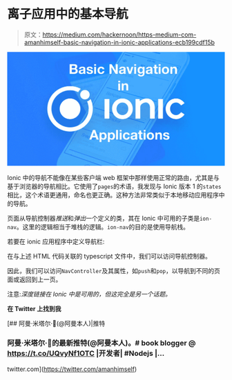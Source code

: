# 离子应用中的基本导航

> 原文：<https://medium.com/hackernoon/https-medium-com-amanhimself-basic-navigation-in-ionic-applications-ecb199cdf15b>

![](img/7766421fba34029d974c4c7a988a094e.png)

Ionic 中的导航不能像在某些客户端 web 框架中那样使用正常的路由，尤其是与基于浏览器的导航相比。它使用了`pages`的术语，我发现与 Ionic 版本 1 的`states`相比，这个术语更通用，命名也更正确。这种方法非常类似于本地移动应用程序中的导航。

页面从导航控制器*推送*和*弹出*一个定义的类，其在 Ionic 中可用的子类是`ion-nav`。这里的逻辑相当于堆栈的逻辑。`ion-nav`的目的是使用导航栈。

若要在 ionic 应用程序中定义导航栏:

在与上述 HTML 代码关联的 typescript 文件中，我们可以访问导航控制器。

因此，我们可以访问`NavController`及其属性，如`push`和`pop`，以导航到不同的页面或返回到上一页。

注意:*深度链接在 Ionic 中是可用的，但这完全是另一个话题。*

**在 Twitter 上找到我**

[](https://twitter.com/amanhimself) [## 阿曼·米塔尔·🖖(@阿曼本人)|推特

### 阿曼·米塔尔·🖖的最新推特(@阿曼本人)。# book blogger @ https://t.co/UQvyNf1OTC |开发者| #Nodejs |…

twitter.com](https://twitter.com/amanhimself)